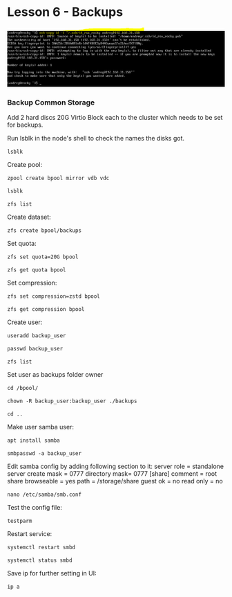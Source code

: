 # Lesson 6 - Backups


![title](images2/Capture1.PNG)


### Backup Common Storage ###
Add 2 hard discs 20G Virtio Block each to the cluster which needs to be set for backups.

Run lsblk in the node's shell to check the names the disks got.
```
lsblk
```
Create pool:
```
zpool create bpool mirror vdb vdc
```
```
lsblk
```
```
zfs list
```
Create dataset:
```
zfs create bpool/backups
```
Set quota:
```
zfs set quota=20G bpool
```
```
zfs get quota bpool
```
Set compression:
```
zfs set compression=zstd bpool
```
```
zfs get compression bpool
```
Create user:
```
useradd backup_user
```
```
passwd backup_user
```
```
zfs list
```
Set user as backups folder owner
```
cd /bpool/
```
```
chown -R backup_user:backup_user ./backups
```
```
cd ..
```
Make user samba user:
```
apt install samba
```
```
smbpasswd -a backup_user
```
Edit samba config by adding following section to it:
server role = standalone server
create mask = 0777
directory mask= 0777
[share]
comment = root share
browseable = yes
path = /storage/share
guest ok = no
read only = no
```
nano /etc/samba/smb.conf
```
Test the config file:
```
testparm
```
Restart service:
```
systemctl restart smbd
```
```
systemctl status smbd
```
Save ip for further setting in UI:
```
ip a
```



